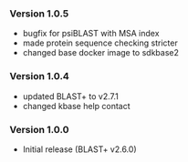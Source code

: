 ### Version 1.0.5
- bugfix for psiBLAST with MSA index
- made protein sequence checking stricter
- changed base docker image to sdkbase2

### Version 1.0.4
- updated BLAST+ to v2.7.1
- changed kbase help contact

### Version 1.0.0
- Initial release (BLAST+ v2.6.0)

